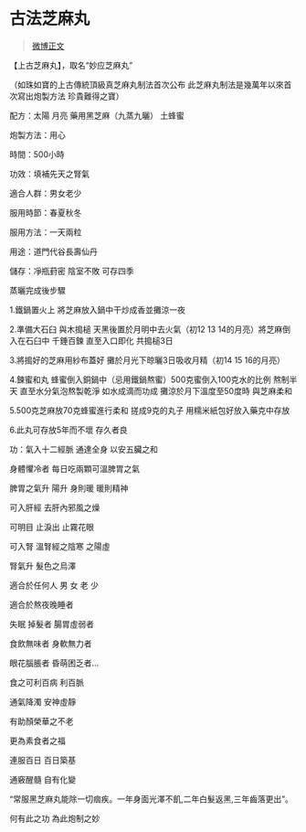 # 古法芝麻丸

> [微博正文](https://weibo.com/6980637174/4920076257722989) 

【上古芝麻丸】，取名“妙应芝麻丸”

（如珠如寶的上古傳統頂級真芝麻丸制法首次公布 此芝麻丸制法是幾萬年以來首次寫出炮製方法 珍貴難得之寶）

配方：太陽  月亮  藥用黑芝麻（九蒸九曬） 土蜂蜜

炮製方法：用心

時間：500小時

功效：填補先天之腎氣

適合人群：男女老少

服用時節：春夏秋冬

服用方法：一天兩粒 

用途：道門代谷長壽仙丹

儲存：凈瓶葑密 陰室不敗 可存四季

蒸曬完成後步驟

1.鐵鍋置火上 將芝麻放入鍋中干炒成香並攤涼一夜

2.準備大石臼 與木搗槌 天黑後置於月明中去火氣（初12 13 14的月亮）將芝麻倒入在石臼中 千錘百鍊 直至入口即化 共搗槌3日 

3.將搗好的芝麻用紗布蓋好 攤於月光下晾曬3日吸收月精（初14 15 16的月亮）

4.鍊蜜和丸 蜂蜜倒入銅鍋中（忌用鐵鍋熬蜜）500克蜜倒入100克水的比例 熬制半天 直至水分氣泡熬製乾淨 如水成滴而功成 攤涼於月下溫度至50度時 與芝麻柔和 

5.500克芝麻放70克蜂蜜進行柔和 搓成9克的丸子 用糯米紙包好放入藥克中存放

6.此丸可存放5年而不壞 存久者良 

功：氣入十二經脈 通達全身 以安五臟之和 

身體懼冷者 每日吃兩顆可溫脾胃之氣

脾胃之氣升 陽升 身則暖 暖則精神

可入肝經 去肝內邪風之燥  

可明目 止淚出 止霧花眼

可入腎  溫腎經之陰寒 之陽虛 

腎氣升 髮色之烏澤

適合於任何人 男 女 老 少  

適合於熬夜晚睡者 

失眠 掉髮者 腸胃虛弱者 

食飲無味者 身軟無力者 

眼花腦脹者 昏萌困乏者…

食之可利百病 利百脈

通氣降濁 安神虛靜

有助顏榮華之不老

更為素食者之福

連服百日 百日築基 

通竅醒髓 自有化變

“常服黑芝麻丸能除一切痼疾。一年身面光澤不飢,二年白髮返黑,三年齒落更出”。

何有此之功 為此炮制之妙